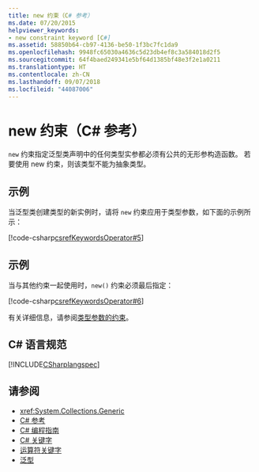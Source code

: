 ```yaml
---
title: new 约束（C# 参考）
ms.date: 07/20/2015
helpviewer_keywords:
- new constraint keyword [C#]
ms.assetid: 58850b64-cb97-4136-be50-1f3bc7fc1da9
ms.openlocfilehash: 9948fc65030a4636c5d23db4ef8c3a584018d2f5
ms.sourcegitcommit: 64f4baed249341e5bf64d1385bf48e3f2e1a0211
ms.translationtype: HT
ms.contentlocale: zh-CN
ms.lasthandoff: 09/07/2018
ms.locfileid: "44087006"
---
```

# <a name="new-constraint-c-reference"></a>new 约束（C# 参考）

`new` 约束指定泛型类声明中的任何类型实参都必须有公共的无形参构造函数。 若要使用 new 约束，则该类型不能为抽象类型。

## <a name="example"></a>示例

当泛型类创建类型的新实例时，请将 `new` 约束应用于类型参数，如下面的示例所示：

[!code-csharp[csrefKeywordsOperator#5](~/samples/snippets/csharp/VS_Snippets_VBCSharp/csrefKeywordsOperator/CS/csrefKeywordsOperators.cs#5)]

## <a name="example"></a>示例

当与其他约束一起使用时，`new()` 约束必须最后指定：

[!code-csharp[csrefKeywordsOperator#6](~/samples/snippets/csharp/VS_Snippets_VBCSharp/csrefKeywordsOperator/CS/csrefKeywordsOperators.cs#6)]

有关详细信息，请参阅[类型参数的约束](../../programming-guide/generics/constraints-on-type-parameters.md)。

## <a name="c-language-specification"></a>C# 语言规范

[!INCLUDE[CSharplangspec](~/includes/csharplangspec-md.md)]

## <a name="see-also"></a>请参阅

- <xref:System.Collections.Generic>
- [C# 参考](../../language-reference/index.md)
- [C# 编程指南](../../programming-guide/index.md)
- [C# 关键字](index.md)
- [运算符关键字](operator-keywords.md)
- [泛型](../../programming-guide/generics/index.md)